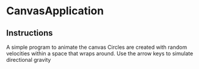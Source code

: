 # CanvasApplication
## Instructions

A simple program to animate the canvas
Circles are created with random velocities within a space that wraps around.
Use the arrow keys to simulate directional gravity
